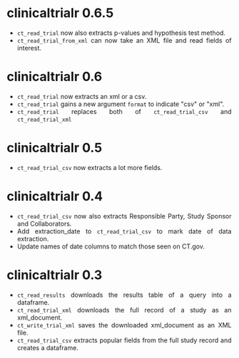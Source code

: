 <div align="justify">

# clinicaltrialr 0.6.5

* `ct_read_trial` now also extracts p-values and hypothesis test method.
* `ct_read_trial_from_xml` can now take an XML file and read fields of interest.


# clinicaltrialr 0.6

* `ct_read_trial` now extracts an xml or a csv.
* `ct_read_trial` gains a new argument `format` to indicate "csv" or "xml".
* `ct_read_trial` replaces both of `ct_read_trial_csv` and `ct_read_trial_xml`


# clinicaltrialr 0.5

* `ct_read_trial_csv` now extracts a lot more fields.


# clinicaltrialr 0.4

* `ct_read_trial_csv` now also extracts Responsible Party, Study Sponsor and Collaborators.
* Add extraction_date to `ct_read_trial_csv` to mark date of data extraction.
* Update names of date columns to match those seen on CT.gov.


# clinicaltrialr 0.3

* `ct_read_results` downloads the results table of a query into a dataframe.
* `ct_read_trial_xml` downloads the full record of a study as an xml_document.
* `ct_write_trial_xml` saves the downloaded xml_document as an XML file.
* `ct_read_trial_csv` extracts popular fields from the full study record and creates a dataframe.


</div>
